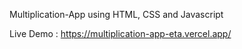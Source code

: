 Multiplication-App using HTML, CSS and Javascript

Live Demo : https://multiplication-app-eta.vercel.app/
